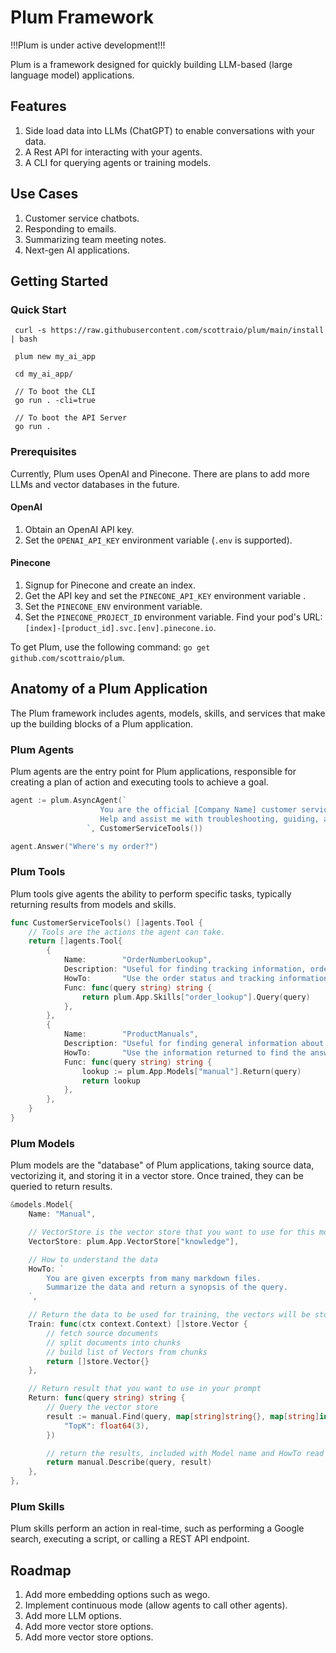# Plum Framework
!!!Plum is under active development!!!

Plum is a framework designed for quickly building LLM-based (large language model) applications. 

## Features

1. Side load data into LLMs (ChatGPT) to enable conversations with your data.
2. A Rest API for interacting with your agents.
3. A CLI for querying agents or training models.

## Use Cases

1. Customer service chatbots.
2. Responding to emails.
3. Summarizing team meeting notes.
4. Next-gen AI applications.

## Getting Started

### Quick Start

```
 curl -s https://raw.githubusercontent.com/scottraio/plum/main/install | bash

 plum new my_ai_app
 
 cd my_ai_app/ 

 // To boot the CLI
 go run . -cli=true
 
 // To boot the API Server
 go run . 

```

### Prerequisites

Currently, Plum uses OpenAI and Pinecone. There are plans to add more LLMs and vector databases in the future.

#### OpenAI

1. Obtain an OpenAI API key.
2. Set the `OPENAI_API_KEY` environment variable (`.env` is supported).

#### Pinecone

1. Signup for Pinecone and create an index.
2. Get the API key and set the `PINECONE_API_KEY` environment variable .
3. Set the `PINECONE_ENV` environment variable.
4. Set the `PINECONE_PROJECT_ID` environment variable.
Find your pod's URL: `[index]-[product_id].svc.[env].pinecone.io`.

To get Plum, use the following command: `go get github.com/scottraio/plum`.

## Anatomy of a Plum Application

The Plum framework includes agents, models, skills, and services that make up the building blocks of a Plum application.

### Plum Agents

Plum agents are the entry point for Plum applications, responsible for creating a plan of action and executing tools to achieve a goal.

```go
agent := plum.AsyncAgent(`
					You are the official [Company Name] customer service assistant. 
					Help and assist me with troubleshooting, guiding, and answer questions on [Company Name] products only.
				 `, CustomerServiceTools())

agent.Answer("Where's my order?")
```

### Plum Tools

Plum tools give agents the ability to perform specific tasks, typically returning results from models and skills.

```go
func CustomerServiceTools() []agents.Tool {	
	// Tools are the actions the agent can take.
	return []agents.Tool{
		{
			Name:        "OrderNumberLookup",
			Description: "Useful for finding tracking information, order status, and more",
			HowTo:       "Use the order status and tracking information to find the answer.",
			Func: func(query string) string {
				return plum.App.Skills["order_lookup"].Query(query)
			},
		},
		{
			Name:        "ProductManuals",
			Description: "Useful for finding general information about our products",
			HowTo:       "Use the information returned to find the answer.",
			Func: func(query string) string {
				lookup := plum.App.Models["manual"].Return(query)
				return lookup
			},
		},
	}
}
```

### Plum Models

Plum models are the "database" of Plum applications, taking source data, vectorizing it, and storing it in a vector store. Once trained, they can be queried to return results.

```go
&models.Model{
	Name: "Manual",

	// VectorStore is the vector store that you want to use for this model
	VectorStore: plum.App.VectorStore["knowledge"],

	// How to understand the data
	HowTo: `
		You are given excerpts from many markdown files. 
		Summarize the data and return a synopsis of the query. 
	`,

	// Return the data to be used for training, the vectors will be stored in the vector store
	Train: func(ctx context.Context) []store.Vector {
		// fetch source documents
		// split documents into chunks
		// build list of Vectors from chunks
		return []store.Vector{}
	},

	// Return result that you want to use in your prompt
	Return: func(query string) string {
		// Query the vector store
		result := manual.Find(query, map[string]string{}, map[string]interface{}{
			"TopK": float64(3),
		})

		// return the results, included with Model name and HowTo read the results
		return manual.Describe(query, result)
	},
},
```

### Plum Skills

Plum skills perform an action in real-time, such as performing a Google search, executing a script, or calling a REST API endpoint.

## Roadmap

1. Add more embedding options such as wego.
2. Implement continuous mode (allow agents to call other agents).
3. Add more LLM options.
4. Add more vector store options.
5. Add more vector store options.
